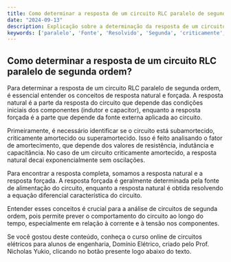 ```yaml
---
title: Como determinar a resposta de um circuito RLC paralelo de segunda ordem?
date: "2024-09-13"
description: Explicação sobre a determinação da resposta de um circuito RLC paralelo de segunda ordem.
keywords: ['paralelo', 'Fonte', 'Resolvido', 'Segunda', 'criticamente', 'final', 'Corrente']
---
```


## Como determinar a resposta de um circuito RLC paralelo de segunda ordem?

Para determinar a resposta de um circuito RLC paralelo de segunda ordem, é essencial entender os conceitos de resposta natural e forçada. A resposta natural é a parte da resposta do circuito que depende das condições iniciais dos componentes (indutor e capacitor), enquanto a resposta forçada é a parte que depende da fonte externa aplicada ao circuito.

Primeiramente, é necessário identificar se o circuito está subamortecido, criticamente amortecido ou superamortecido. Isso é feito analisando o fator de amortecimento, que depende dos valores de resistência, indutância e capacitância. No caso de um circuito criticamente amortecido, a resposta natural decai exponencialmente sem oscilações.

Para encontrar a resposta completa, somamos a resposta natural e a resposta forçada. A resposta forçada é geralmente determinada pela fonte de alimentação do circuito, enquanto a resposta natural é obtida resolvendo a equação diferencial característica do circuito.

Entender esses conceitos é crucial para a análise de circuitos de segunda ordem, pois permite prever o comportamento do circuito ao longo do tempo, especialmente em relação à corrente e à tensão nos componentes.

Se você gostou deste conteúdo, conheça o curso online de circuitos elétricos para alunos de engenharia, Domínio Elétrico, criado pelo Prof. Nicholas Yukio, clicando no botão presente logo abaixo do texto.